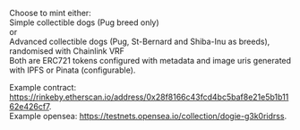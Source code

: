 Choose to mint either:  
Simple collectible dogs (Pug breed only)   
or   
Advanced collectible dogs (Pug, St-Bernard and Shiba-Inu as breeds), randomised with Chainlink VRF  
Both are ERC721 tokens configured with metadata and image uris generated with IPFS or Pinata (configurable). 

Example contract: https://rinkeby.etherscan.io/address/0x28f8166c43fcd4bc5baf8e21e5b1b1162e426cf7.   
Example opensea: https://testnets.opensea.io/collection/dogie-g3k0ridrss. 
